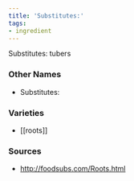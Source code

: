 ```yaml
---
title: 'Substitutes:'
tags:
- ingredient
---
```

Substitutes: tubers

### Other Names

* Substitutes:

### Varieties

* [[roots]]

### Sources
* http://foodsubs.com/Roots.html
